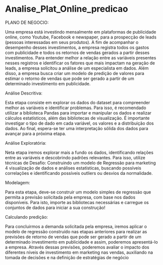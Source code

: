 # Analise_Plat_Online_predicao

PLANO DE NEGOCIO: 

Uma empresa está investindo mensalmente em plataformas de publicidade online,
como Youtube, Facebook e newspaper, para a prospecção de leads (pessoas
interessadas em seus produtos). A fim de acompanhar o desempenho desses
investimentos, a empresa registra todos os gastos com publicidade e todos os retornos
de vendas gerados a partir desses investimentos.
Para entender melhor a relação entre as variáveis presentes nesses registros e 
identificar os fatores que mais impactam na geração de leads, a empresa solicitou a
análise de um especialista em dados. Além disso, a empresa busca criar um
modelo de predição de valores para estimar o retorno de vendas que pode ser gerado
a partir de um determinado investimento em publicidade.


Análise Descritiva:

Esta etapa consiste em explorar os dados do dataset para compreender melhor as
variáveis e identificar problemas. Para isso, é recomendado utilizar a biblioteca 
Pandas para importar e manipular os dados e realizar cálculos estatísticos, além das
bibliotecas de visualização.
É importante investigar o tipo de dado em cada variável, os valores e a distribuição dos
dados. Ao final, espera-se ter uma interpretação sólida dos dados para avançar para a
próxima etapa.


Análise Exploratória:

Neta etapa iremos explorar mais a fundo os dados, identificando relações entre as
variáveis e descobrindo padrões relevantes. Para isso, utilize técnicas de
Desafio: Construindo um modelo de Regressão para marketing 4
visualização de dados e análises estatísticas, buscando possíveis correlações e
identificando possíveis outliers ou desvios da normalidade.


Modelagem:

Para esta etapa, deve-se construir um modelo simples de regressão que permita a
previsão solicitada pela empresa, com base nos dados disponíveis. Para isto, importe
as bibliotecas necessárias e carregue os conjuntos de dados para iniciar a sua
construção!




Calculando predição: 

Para concluirmos a demanda solicitada pela empresa, iremos aplicar o modelo de
regressão construído nas etapas anteriores para realizar as previsões de retorno de
vendas que pode ser gerado a partir de um determinado investimento em publicidade e
assim, poderemos apresentá-lo a empresa.
Através dessas previsões, poderemos avaliar o impacto dos diferentes níveis de
investimento em marketing nas vendas, auxiliando na tomada de decisões e na
definição de estratégias de negócio
